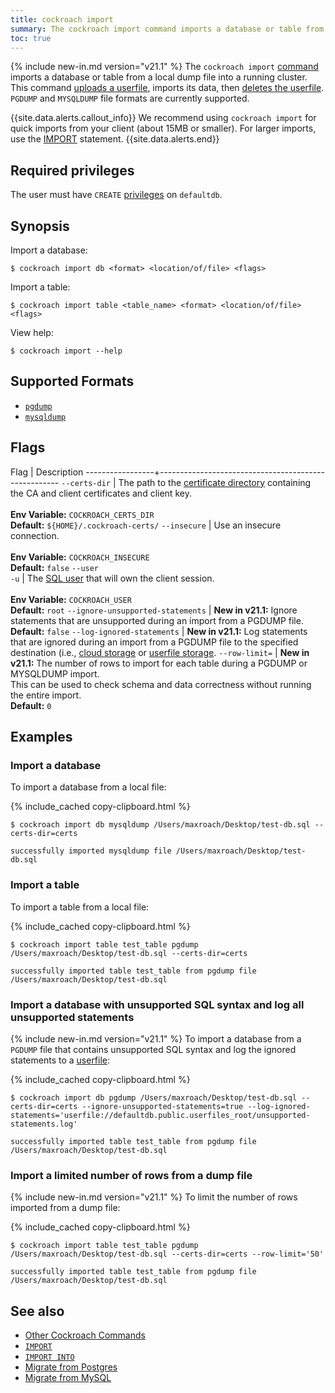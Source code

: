 ```yaml
---
title: cockroach import
summary: The cockroach import command imports a database or table from a local dump file into a running cluster.
toc: true
---
```


{% include new-in.md version="v21.1" %} The `cockroach import` [command](cockroach-commands.html) imports a database or table from a local dump file into a running cluster. This command [uploads a userfile](cockroach-userfile-upload.html), imports its data, then [deletes the userfile](cockroach-userfile-delete.html). `PGDUMP` and `MYSQLDUMP` file formats are currently supported.

{{site.data.alerts.callout_info}}
We recommend using `cockroach import` for quick imports from your client (about 15MB or smaller). For larger imports, use the [IMPORT](import.html) statement.
{{site.data.alerts.end}}

## Required privileges

The user must have `CREATE` [privileges](authorization.html#assign-privileges) on `defaultdb`.

## Synopsis

Import a database:

~~~ shell
$ cockroach import db <format> <location/of/file> <flags>
~~~

Import a table:

~~~ shell
$ cockroach import table <table_name> <format> <location/of/file> <flags>
~~~

View help:

~~~ shell
$ cockroach import --help
~~~

## Supported Formats

- [`pgdump`](migrate-from-postgres.html#step-1-dump-the-postgres-database)
- [`mysqldump`](migrate-from-mysql.html#step-1-dump-the-mysql-database)

## Flags

 Flag            | Description
-----------------+-----------------------------------------------------
`--certs-dir`    | The path to the [certificate directory](cockroach-cert.html) containing the CA and client certificates and client key.<br><br>**Env Variable:** `COCKROACH_CERTS_DIR`<br>**Default:** `${HOME}/.cockroach-certs/`
`--insecure`     | Use an insecure connection.<br><br>**Env Variable:** `COCKROACH_INSECURE`<br>**Default:** `false`
`--user`<br>`-u` | The [SQL user](create-user.html) that will own the client session.<br><br>**Env Variable:** `COCKROACH_USER`<br>**Default:** `root`
`--ignore-unsupported-statements` | **New in v21.1:** Ignore statements that are unsupported during an import from a PGDUMP file. <br/>**Default:** `false`
`--log-ignored-statements` | **New in v21.1:** Log statements that are ignored during an import from a PGDUMP file to the specified destination (i.e., [cloud storage](use-cloud-storage-for-bulk-operations.html) or [userfile storage](use-userfile-for-bulk-operations.html).
`--row-limit=` | **New in v21.1:** The number of rows to import for each table during a PGDUMP or MYSQLDUMP import. <br/> This can be used to check schema and data correctness without running the entire import. <br/>**Default:** `0`

## Examples

### Import a database

To import a database from a local file:

{% include_cached copy-clipboard.html %}
~~~ shell
$ cockroach import db mysqldump /Users/maxroach/Desktop/test-db.sql --certs-dir=certs
~~~

~~~
successfully imported mysqldump file /Users/maxroach/Desktop/test-db.sql
~~~

### Import a table

To import a table from a local file:

{% include_cached copy-clipboard.html %}
~~~ shell
$ cockroach import table test_table pgdump /Users/maxroach/Desktop/test-db.sql --certs-dir=certs
~~~

~~~
successfully imported table test_table from pgdump file /Users/maxroach/Desktop/test-db.sql
~~~

### Import a database with unsupported SQL syntax and log all unsupported statements

{% include new-in.md version="v21.1" %} To import a database from a `PGDUMP` file that contains unsupported SQL syntax and log the ignored statements to a [userfile](use-userfile-for-bulk-operations.html):

{% include_cached copy-clipboard.html %}
~~~ shell
$ cockroach import db pgdump /Users/maxroach/Desktop/test-db.sql --certs-dir=certs --ignore-unsupported-statements=true --log-ignored-statements='userfile://defaultdb.public.userfiles_root/unsupported-statements.log'
~~~

~~~
successfully imported table test_table from pgdump file /Users/maxroach/Desktop/test-db.sql
~~~

### Import a limited number of rows from a dump file

{% include new-in.md version="v21.1" %} To limit the number of rows imported from a dump file:

{% include_cached copy-clipboard.html %}
~~~ shell
$ cockroach import table test_table pgdump /Users/maxroach/Desktop/test-db.sql --certs-dir=certs --row-limit='50'
~~~

~~~
successfully imported table test_table from pgdump file /Users/maxroach/Desktop/test-db.sql
~~~

## See also

- [Other Cockroach Commands](cockroach-commands.html)
- [`IMPORT`](import.html)
- [`IMPORT INTO`](import-into.html)
- [Migrate from Postgres](migrate-from-postgres.html)
- [Migrate from MySQL](migrate-from-mysql.html)
